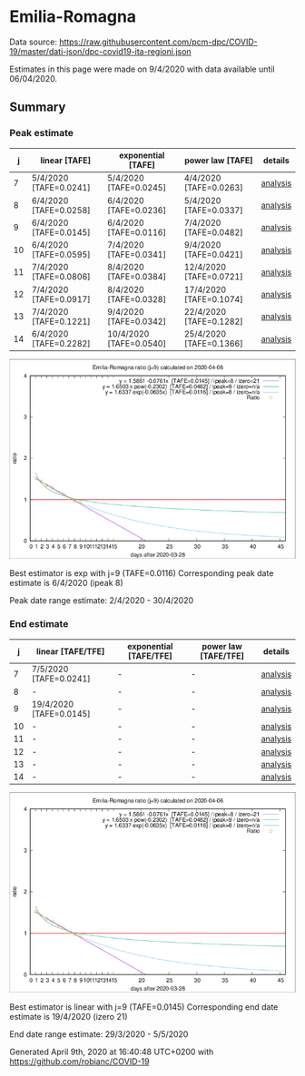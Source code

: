 # Emilia-Romagna


Data source: https://raw.githubusercontent.com/pcm-dpc/COVID-19/master/dati-json/dpc-covid19-ita-regioni.json

Estimates in this page were made on 9/4/2020 with data available until 06/04/2020.


## Summary 

### Peak estimate 
|j|linear [TAFE]|exponential [TAFE]|power law [TAFE]|details|
|---|----|-----------|---------|-------|
|7|5/4/2020 [TAFE=0.0241]|5/4/2020 [TAFE=0.0245]|4/4/2020 [TAFE=0.0263]|[analysis](COVID-19_emilia-romagna_j7_2020-04-06.md)|
|8|6/4/2020 [TAFE=0.0258]|6/4/2020 [TAFE=0.0236]|5/4/2020 [TAFE=0.0337]|[analysis](COVID-19_emilia-romagna_j8_2020-04-06.md)|
|9|6/4/2020 [TAFE=0.0145]|6/4/2020 [TAFE=0.0116]|7/4/2020 [TAFE=0.0482]|[analysis](COVID-19_emilia-romagna_j9_2020-04-06.md)|
|10|6/4/2020 [TAFE=0.0595]|7/4/2020 [TAFE=0.0341]|9/4/2020 [TAFE=0.0421]|[analysis](COVID-19_emilia-romagna_j10_2020-04-06.md)|
|11|7/4/2020 [TAFE=0.0806]|8/4/2020 [TAFE=0.0384]|12/4/2020 [TAFE=0.0721]|[analysis](COVID-19_emilia-romagna_j11_2020-04-06.md)|
|12|7/4/2020 [TAFE=0.0917]|8/4/2020 [TAFE=0.0328]|17/4/2020 [TAFE=0.1074]|[analysis](COVID-19_emilia-romagna_j12_2020-04-06.md)|
|13|7/4/2020 [TAFE=0.1221]|9/4/2020 [TAFE=0.0342]|22/4/2020 [TAFE=0.1282]|[analysis](COVID-19_emilia-romagna_j13_2020-04-06.md)|
|14|6/4/2020 [TAFE=0.2282]|10/4/2020 [TAFE=0.0540]|25/4/2020 [TAFE=0.1366]|[analysis](COVID-19_emilia-romagna_j14_2020-04-06.md)|

![best peak estimate](COVID-19_emilia-romagna_j9_2020-04-06.png)

Best estimator is exp with j=9 (TAFE=0.0116)
Corresponding peak date estimate is 6/4/2020 (ipeak 8)


Peak date range estimate: 2/4/2020 - 30/4/2020

### End estimate 
|j|linear [TAFE/TFE]|exponential [TAFE/TFE]|power law [TAFE/TFE]|details|
|---|----|-----------|---------|-------|
|7|7/5/2020 [TAFE=0.0241]|-|-|[analysis](COVID-19_emilia-romagna_j7_2020-04-06.md)|
|8|-|-|-|[analysis](COVID-19_emilia-romagna_j8_2020-04-06.md)|
|9|19/4/2020 [TAFE=0.0145]|-|-|[analysis](COVID-19_emilia-romagna_j9_2020-04-06.md)|
|10|-|-|-|[analysis](COVID-19_emilia-romagna_j10_2020-04-06.md)|
|11|-|-|-|[analysis](COVID-19_emilia-romagna_j11_2020-04-06.md)|
|12|-|-|-|[analysis](COVID-19_emilia-romagna_j12_2020-04-06.md)|
|13|-|-|-|[analysis](COVID-19_emilia-romagna_j13_2020-04-06.md)|
|14|-|-|-|[analysis](COVID-19_emilia-romagna_j14_2020-04-06.md)|

![best zero estimate](COVID-19_emilia-romagna_j9_2020-04-06.png)

Best estimator is linear with j=9 (TAFE=0.0145)
Corresponding end date estimate is 19/4/2020 (izero 21)


End date range estimate: 29/3/2020 - 5/5/2020

Generated April 9th, 2020 at 16:40:48 UTC+0200 with https://github.com/robianc/COVID-19
